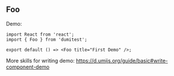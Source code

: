 ## Foo

Demo:

```tsx
import React from 'react';
import { Foo } from 'dumitest';

export default () => <Foo title="First Demo" />;
```

More skills for writing demo: https://d.umijs.org/guide/basic#write-component-demo
